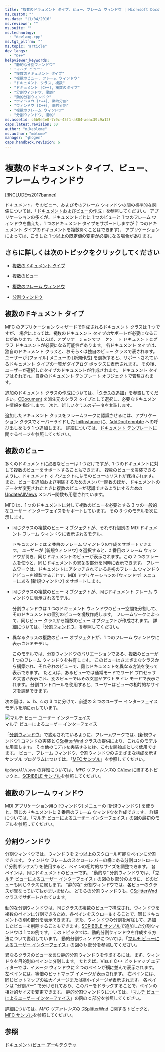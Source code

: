 ```yaml
---
title: "複数のドキュメント タイプ、ビュー、フレーム ウィンドウ | Microsoft Docs"
ms.custom: ""
ms.date: "11/04/2016"
ms.reviewer: ""
ms.suite: ""
ms.technology: 
  - "devlang-cpp"
ms.tgt_pltfrm: ""
ms.topic: "article"
dev_langs: 
  - "C++"
helpviewer_keywords: 
  - "静的な分割ウィンドウ"
  - "マルチ ビュー"
  - "複数のドキュメント タイプ"
  - "複数のビュー, フレーム ウィンドウ"
  - "ドキュメント クラス, 複数"
  - "ドキュメント [C++], 複数のタイプ"
  - "分割ウィンドウ, 動的"
  - "動的分割ウィンドウ"
  - "ウィンドウ [C++], 動的分割"
  - "ウィンドウ [C++], 静的分割"
  - "複数のフレーム ウィンドウ"
  - "分割ウィンドウ, 静的"
ms.assetid: c6b9e4e0-7c9c-45f1-a804-aeac39c9a128
caps.latest.revision: 10
author: "mikeblome"
ms.author: "mblome"
manager: "ghogen"
caps.handback.revision: 6
---
```

# 複数のドキュメント タイプ、ビュー、フレーム ウィンドウ
[!INCLUDE[vs2017banner](../assembler/inline/includes/vs2017banner.md)]

ドキュメント、そのビュー、およびそのフレーム ウィンドウの間の標準的な関係については、「[ドキュメントおよびビューの作成](../mfc/document-view-creation.md)」を参照してください。 アプリケーションの多くが、ドキュメントごとに 1 つのビューと 1 つのフレーム ウィンドウを備えた、1 つのドキュメント タイプをサポートしますが \(1 つのドキュメント タイプのドキュメントを複数開くことはできます\)、 アプリケーションによっては、こうした 1 つ以上の既定値の変更が必要になる場合があります。  
  
## さらに詳しくは次のトピックをクリックしてください  
  
-   [複数のドキュメント タイプ](#_core_multiple_document_types)  
  
-   [複数のビュー](#_core_multiple_views)  
  
-   [複数のフレーム ウィンドウ](#_core_multiple_frame_windows)  
  
-   [分割ウィンドウ](#_core_splitter_windows)  
  
##  <a name="_core_multiple_document_types"></a> 複数のドキュメント タイプ  
 MFC のアプリケーション ウィザードで作成されるドキュメント クラスは 1 つですが、 場合によっては、複数のドキュメント タイプのサポートが必要になることがあります。 たとえば、アプリケーションでワークシート ドキュメントとグラフ ドキュメントが必要になる可能性があります。 各ドキュメント タイプは、独自のドキュメント クラスと、おそらくは独自のビュー クラスで表されます。 ユーザーが \[ファイル\] メニューの \[新規作成\] を選択すると、サポートされているドキュメント タイプの一覧がダイアログ ボックスに表示されます。 その後、ユーザーが選択したタイプのドキュメントが作成されます。 ドキュメント タイプはそれぞれ、自身のドキュメント テンプレート オブジェクトで管理されます。  
  
 追加のドキュメント クラスの作成については、「[クラスの追加](../Topic/Adding%20a%20Class%20\(Visual%20C++\).md)」を参照してください。[CDocument](../Topic/CDocument%20Class.md) を派生元のクラス タイプとして選択し、必要なドキュメント情報を指定します。 次に、新しいクラスのデータを実装します。  
  
 追加したドキュメント クラスをフレームワークに認識させるには、アプリケーション クラスでオーバーライドした [InitInstance](../Topic/CWinApp::InitInstance.md) に、[AddDocTemplate](../Topic/CWinApp::AddDocTemplate.md) への呼び出しをもう 1 つ追加します。 詳細については、[ドキュメント テンプレート](../mfc/document-templates-and-the-document-view-creation-process.md)に関するページを参照してください。  
  
##  <a name="_core_multiple_views"></a> 複数のビュー  
 多くのドキュメントに必要なビューは 1 つだけですが、1 つのドキュメントに対して複数のビューをサポートすることもできます。 複数のビューを実装できるように、ドキュメント オブジェクトにはそのビューのリストが保持されます。また、ビューを追加および削除するためのメンバー関数のほか、ドキュメントのデータが変更されたときに複数のビューが認識できるようにするための [UpdateAllViews](../Topic/CDocument::UpdateAllViews.md) メンバー関数も用意されています。  
  
 MFC は、1 つのドキュメントに対して複数のビューを必要とする 3 つの一般的なユーザー インターフェイスをサポートしています。 その 3 つのモデルを次に示します。  
  
-   同じクラスの複数のビュー オブジェクトが、それぞれ個別の MDI ドキュメント フレーム ウィンドウに表示されるモデル。  
  
     ドキュメントでは 2 番目のフレーム ウィンドウの作成をサポートできます。 ユーザーが \[新規ウィンドウ\] を選択すると、2 番目のフレーム ウィンドウが開き、同じドキュメントのビューが表示されます。この 2 つのフレームを使うと、同じドキュメントの異なる部分を同時に表示できます。 フレームワークは、ドキュメントにアタッチされている最初のフレーム ウィンドウとビューを複製することで、MDI アプリケーションの \[ウィンドウ\] メニューにある \[新規ウィンドウ\] をサポートします。  
  
-   同じクラスの複数のビュー オブジェクトが、同じドキュメント フレーム ウィンドウに表示されるモデル。  
  
     分割ウィンドウは 1 つのドキュメント ウィンドウのビュー空間を分割して、そのドキュメントの個別のビューを複数作成します。 フレームワークによって、同じビュー クラスから複数のビュー オブジェクトが作成されます。 詳細については、「[分割ウィンドウ](#_core_splitter_windows)」を参照してください。  
  
-   異なるクラスの複数のビュー オブジェクトが、1 つのフレーム ウィンドウに表示されるモデル。  
  
     このモデルでは、分割ウィンドウのバリエーションである、複数のビューが 1 つのフレーム ウィンドウを共有します。 このビューはさまざまなクラスから構築され、それぞれのビューで、同じドキュメントを異なる方法を使って表示できます。 たとえば、あるビューでは通常モードでワード プロセッサの文書が表示され、別のビューではその文書がアウトライン モードで表示されます。 分割コントロールを使用すると、ユーザーはビューの相対的なサイズを調整できます。  
  
 次の図は、a、b、c の 3 つに分けて、前述の 3 つのユーザー インターフェイス モデルを順に示しています。  
  
 ![マルチ ビュー ユーザー インターフェイス](../mfc/media/vc37a71.gif "vc37A71")  
マルチ ビューによるユーザー インターフェイス  
  
 「[分割ウィンドウ](#_core_splitter_windows)」で説明されているように、フレームワークでは、\[新規ウィンドウ\] コマンドの実装と [CSplitterWnd](../mfc/reference/csplitterwnd-class.md) クラスの提供により、これらのモデルを用意します。 その他のモデルを実装するには、これを開始点として使用できます。 ビュー、フレーム ウィンドウ、分割ウィンドウのさまざまな構成を示すサンプル プログラムについては、「[MFC サンプル](../top/visual-cpp-samples.md)」を参照してください。  
  
 `UpdateAllViews` の詳細については、*MFC リファレンス*の [CView](../Topic/CView%20Class.md) に関するトピックと、[SCRIBBLE サンプル](../top/visual-cpp-samples.md)を参照してください。  
  
##  <a name="_core_multiple_frame_windows"></a> 複数のフレーム ウィンドウ  
 MDI アプリケーション用の \[ウィンドウ\] メニューの \[新規ウィンドウ\] を使うと、同じのドキュメントに 2 番目のフレーム ウィンドウを作成できます。 詳細については、「[マルチ ビューによるユーザー インターフェイス](#_core_multiple.2d.view_user_interfaces)」の図の最初のモデルを参照してください。  
  
##  <a name="_core_splitter_windows"></a> 分割ウィンドウ  
 分割ウィンドウでは、ウィンドウを 2 つ以上のスクロール可能なペインに分割できます。 ウィンドウ フレームのスクロール バーの横にある分割コントロール \("分割ボックス"\) を使用すると、ペインの相対的なサイズを調整できます。 各ペインは、同じドキュメントのビューです。 "動的な" 分割ウィンドウでは、「[マルチ ビューによるユーザー インターフェイス](#_core_multiple.2d.view_user_interfaces)」の図の b 部分のように、どのビューも同じクラスに属します。 "静的な" 分割ウィンドウでは、各ビューのクラスが異なっていてもかまいません。 どちらの分割ウィンドウも、[CSplitterWnd](../mfc/reference/csplitterwnd-class.md) クラスでサポートされています。  
  
 動的な分割ウィンドウは、同じクラスの複数のビューで構成され、ウィンドウを複数のペインに分割できるため、各ペインをスクロールすることで、同じドキュメントの別の部分を表示できます。 また、ウィンドウの分割を解除して、追加したビューを削除することもできます。[SCRIBBLE サンプル](../top/visual-cpp-samples.md)で追加した分割ウィンドウは 1 つの例です。 このトピックでは、動的分割ウィンドウを作成する方法について説明しています。 動的分割ウィンドウについては、「[マルチ ビューによるユーザー インターフェイス](#_core_multiple.2d.view_user_interfaces)」の図の b 部分を参照してください。  
  
 異なるクラスのビューを含む静的分割ウィンドウを作成するには、まず、ウィンドウを目的別のペインに分割します。 たとえば、Visual C\+\+ ビットマップ エディターでは、イメージ ウィンドウに 2 つのペインが横に並んで表示されます。 左ペインには、等倍のビットマップ イメージが表示されます。 右ペインには、同じビットマップの拡大イメージまたは縮小イメージが表示されます。 各ペインは "分割バー" で分けられており、このバーをドラッグすることで、ペインの相対的サイズを変更できます。 静的分割ウィンドウについては、「[マルチ ビューによるユーザー インターフェイス](#_core_multiple.2d.view_user_interfaces)」の図の c 部分を参照してください。  
  
 詳細については、*MFC リファレンス*の [CSplitterWnd](../mfc/reference/csplitterwnd-class.md) に関するトピックと、[MFC サンプル](../top/visual-cpp-samples.md)を参照してください。  
  
## 参照  
 [ドキュメント\/ビュー アーキテクチャ](../Topic/Document-View%20Architecture.md)